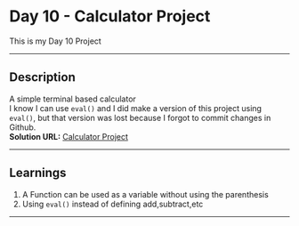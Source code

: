 # Day 10 - Calculator Project

This is my Day 10 Project

---

## Description

A simple terminal based calculator  
I know I can use `eval()` and
I did make a version of this project using `eval()`, but that version was lost because I forgot to commit changes in Github.  
**Solution URL:** [Calculator Project](main.py)

---

## Learnings

1. A Function can be used as a variable without using the parenthesis
2. Using `eval()` instead of defining add,subtract,etc

---
